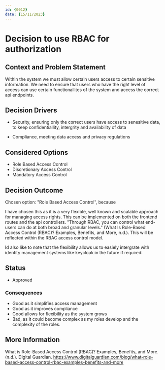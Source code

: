```yaml
---
id: {0012}
date: {15/11/2023}
---
```

# Decision to use RBAC for authorization

## Context and Problem Statement
Within the system we must allow certain users access to certain sensitive information. We need to ensure that users who have the right level of access can use certain functionallites of the system and access the correct api endpoints.

## Decision Drivers

* Security, ensuring only the correct users have access to senesitive data, to keep confidentiallity, intergrity and availability of data

* Compliance, meeting data access and privacy regulations

## Considered Options

* Role Based Access Control
* Discretionary Access Control
* Mandatory Access Control

## Decision Outcome

Chosen option: "Role Based Access Control", because

I have chosen this as it is a very flexible, well known and scalable approach for managing access rights. This can be implemented on both the frontend routes and the api controllers. "Through RBAC, you can control what end-users can do at both broad and granular levels." (What Is Role-Based Access Control (RBAC)? Examples, Benefits, and More, n.d.). This will be reflected within the RBAC access control model.

Id also like to note that the flexibility allows us to easiely intergrate with identity management systems like keycloak in the future if required.

## Status
* Approved

### Consequences

* Good as it simplifies access management
* Good as it improves compliance
* Good allows for flexibility as the system grows
* Bad, as it could become complex as my roles develop and the complexity of the roles.

## More Information
What is Role-Based Access Control (RBAC)? Examples, Benefits, and More. (n.d.). Digital Guardian. https://www.digitalguardian.com/blog/what-role-based-access-control-rbac-examples-benefits-and-more